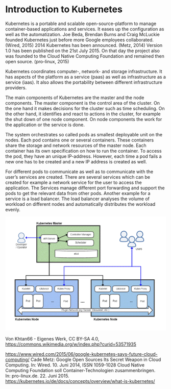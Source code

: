 # Introduction to Kubernetes

Kubernetes is a portable and scalable open-source-platform to manage container-based applications and services. It eases up the configuration as well as the automatization. Joe Beda, Brendan Burns and Craig McLuckie founded Kubernetes just before more Google employees collaborated. (Wired, 2015) 2014 Kubernetes has been announced. (Metz, 2014) Version 1.0 has been published on the 21st July 2015. On that day the project also was founded to the Cloud Native Computing Foundation and remained then open source. (pro-linux, 2015)

Kubernetes coordinates computer-, network- and storage infrastructure. It has aspects of the platform as a service (paas) as well as infrastructure as a service (iaas). It also allows the portability between different infrastructure providers.

The main components of Kubernetes are the master and the node components. The master component is the control area of the cluster. On the one hand it makes decisions for the cluster such as time scheduling. On the other hand, it identifies and react to actions in the cluster, for example the shut down of one node component. On node components the work for the application or the service is done.

The system orchestrates so called pods as smallest deployable unit on the nodes. Each pod contains one or several containers. These containers share the storage and network resources of the master node. Each container has its own specification on how to run the container. To access the pod, they have an unique IP-address. However, each time a pod fails a new one has to be created and a new IP address is created as well.

For different pods to communicate as well as to communicate with the user’s services are created. There are several services which can be created for example a network service for the user to access the application. The Services manage different port forwarding and support the pods to get the relevant data from other pods. Another example for a service is a load balancer. The load balancer analyses the volume of workload on different nodes and automatically distributes the workload evenly. 

![Kubernetes Architecture](images/kubernetes_architecture.png)

Von Khtan66 - Eigenes Werk, CC BY-SA 4.0, https://commons.wikimedia.org/w/index.php?curid=53571935


https://www.wired.com/2015/06/google-kubernetes-says-future-cloud-computing/
Cade Metz: Google Open Sources Its Secret Weapon in Cloud Computing. In: Wired. 10. Juni 2014, ISSN 1059-1028
Cloud Native Computing Foundation soll Container-Technologien zusammenbringen. In: pro-linux.de. 22. Juni 2015.
https://kubernetes.io/de/docs/concepts/overview/what-is-kubernetes/

